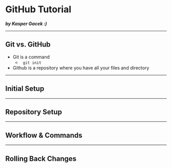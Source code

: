 # GitHub Tutorial

**_by Kasper Gacek :)_**

---
## Git vs. GitHub
* Git is a command
    * ` git init`
* Github is a repository where you have all your files and directory



---
## Initial Setup




---
## Repository Setup



---
## Workflow & Commands



---
## Rolling Back Changes